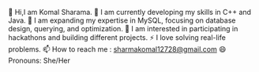 👋 Hi,I am Komal Sharama.
🌱 I am currently developing my skills in C++ and Java.
💞️ I am expanding my expertise in MySQL, focusing on database design, querying, and optimization.
👀 I am interested in participating in hackathons and building different projects. 
⚡ I love solving real-life problems.
📫 How to reach me : sharmakomal12728@gmail.com
😄 Pronouns: She/Her 
